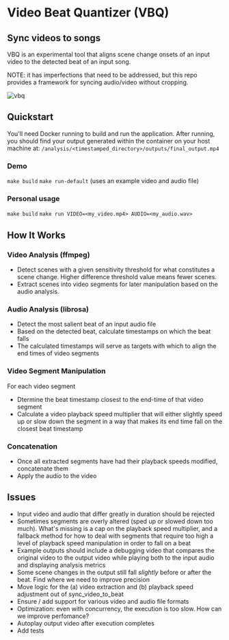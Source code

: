 # Video Beat Quantizer (VBQ)
## Sync videos to songs
VBQ is an experimental tool that aligns scene change onsets of an input video to the detected beat of an input song.

NOTE: it has imperfections that need to be addressed, but this repo provides a framework for syncing audio/video without cropping.

![vbq](https://github.com/po-studio/vbq/assets/1250151/48b1131d-57d8-476e-8f44-2e6dc3c7b45a)

## Quickstart

You'll need Docker running to build and run the application. After running, you should find your output generated within the container on your host machine at:
`/analysis/<timestamped_directory>/outputs/final_output.mp4`

### Demo
`make build`
`make run-default` (uses an example video and audio file)

### Personal usage
`make build`
`make run VIDEO=<my_video.mp4> AUDIO=<my_audio.wav>`

## How It Works
### Video Analysis (ffmpeg)
* Detect scenes with a given sensitivity threshold for what constitutes a scene change. Higher difference threshold value means fewer scenes.
* Extract scenes into video segments for later manipulation based on the audio analysis.

### Audio Analysis (librosa)
* Detect the most salient beat of an input audio file
* Based on the detected beat, calculate timestamps on which the beat falls
* The calculated timestamps will serve as targets with which to align the end times of video segments

### Video Segment Manipulation
For each video segment
* Dtermine the beat timestamp closest to the end-time of that video segment
* Calculate a video playback speed multiplier that will either slightly speed up or slow down the segment in a way that makes its end time fall on the closest beat timestamp

### Concatenation
* Once all extracted segments have had their playback speeds modified, concatenate them
* Apply the audio to the video

## Issues
* Input video and audio that differ greatly in duration should be rejected
* Sometimes segments are overly altered (sped up or slowed down too much). What's missing is a cap on the playback speed multiplier, and a fallback method for how to deal with segments that require too high a level of playback speed manipulation in order to fall on a beat
* Example outputs should include a debugging video that compares the original video to the output video while playing both to the input audio and displaying analysis metrics
* Some scene changes in the output still fall _slightly_ before or after the beat. Find where we need to improve precision
* Move logic for the (a) video extraction and (b) playback speed adjustment out of sync_video_to_beat 
* Ensure / add support for various video and audio file formats
* Optimization: even with concurrency, the execution is too slow. How can we improve perfomance?
* Autoplay output video after execution completes
* Add tests
